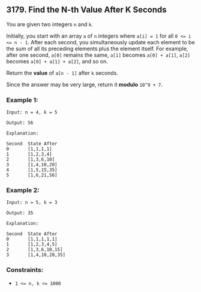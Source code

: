 ## 3179. Find the N-th Value After K Seconds

You are given two integers ```n``` and ```k```.

Initially, you start with an array ```a``` of ```n``` integers where ```a[i] = 1``` for all ```0 <= i <= n - 1```. After each second, you simultaneously update each element to be the sum of all its preceding elements plus the element itself. For example, after one second, ```a[0]``` remains the same, ```a[1]``` becomes ```a[0] + a[1]```, ```a[2]``` becomes ```a[0] + a[1] + a[2]```, and so on.

Return the **value** of ```a[n - 1]``` after ```k``` seconds.

Since the answer may be very large, return it **modulo** ```10^9 + 7```.

### Example 1:
```
Input: n = 4, k = 5

Output: 56

Explanation:

Second  State After
0       [1,1,1,1]
1       [1,2,3,4]
2       [1,3,6,10]
3       [1,4,10,20]
4       [1,5,15,35]
5       [1,6,21,56]
```
### Example 2:
```
Input: n = 5, k = 3

Output: 35

Explanation:

Second  State After
0       [1,1,1,1,1]
1       [1,2,3,4,5]
2       [1,3,6,10,15]
3       [1,4,10,20,35]
```

### Constraints:

* ```1 <= n, k <= 1000```